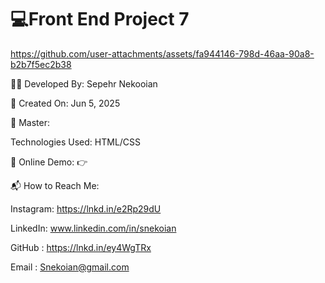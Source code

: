 # 💻Front End Project 7 
https://github.com/user-attachments/assets/fa944146-798d-46aa-90a8-b2b7f5ec2b38

👨‍💻 Developed By: Sepehr Nekooian

📅 Created On: Jun 5, 2025

🔧 Master: 

   Technologies Used: HTML/CSS
   
🔗 Online Demo:
👉 

📬 How to Reach Me:

Instagram: https://lnkd.in/e2Rp29dU 

LinkedIn: www.linkedin.com/in/snekoian

GitHub : https://lnkd.in/ey4WgTRx

Email : Snekoian@gmail.com
